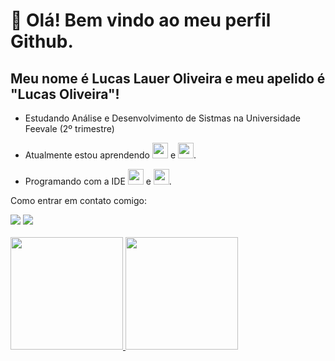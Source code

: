 # 👋 Olá! Bem vindo ao meu perfil Github.
## Meu nome é Lucas Lauer Oliveira e meu apelido é "Lucas Oliveira"!

- Estudando Análise e Desenvolvimento de Sistmas na Universidade Feevale (2º trimestre)

- Atualmente estou aprendendo <img src="https://cdn.jsdelivr.net/gh/devicons/devicon@latest/icons/java/java-original-wordmark.svg" width="25" height="25" /> e <img src="https://cdn.jsdelivr.net/gh/devicons/devicon@latest/icons/azuresqldatabase/azuresqldatabase-original.svg" width="25" height="25"/>.
  
- Programando com a IDE <img src="https://cdn.jsdelivr.net/gh/devicons/devicon@latest/icons/intellij/intellij-original.svg" width="25" height="25" /> e <img src="https://cdn.jsdelivr.net/gh/devicons/devicon@latest/icons/vscode/vscode-original.svg" width="25" height="25"/>.

Como entrar em contato comigo: 
<div>
<a href="https://www.linkedin.com/in/lucaslaueroliveira/" target="_blank"><img loading="lazy" src="https://img.shields.io/badge/-LinkedIn-%230077B5?style=for-the-badge&logo=linkedin&logoColor=white" target="_blank"></a>   
<a href="https://instagram.com/lucaslauer_" target="_blank"><img loading="lazy" src="https://img.shields.io/badge/-Instagram-%23E4405F?style=for-the-badge&logo=instagram&logoColor=white" target="_blank"></a>  
</div>
&nbsp;
<div>
<a href="https://github.com/lucaslauer">
<img loading="lazy" height="180em" src="https://github-readme-stats.vercel.app/api/top-langs/?username=lucaslauer&layout=compact&langs_count=7&theme=dark"/>
<img loading="lazy" height="180em" src="https://github-readme-stats.vercel.app/api?username=lucaslauer&show_icons=true&theme=dark&include_all_commits=true&count_private=true"/>
</div>


[//]: <> (- Estou procurando ajuda com ...)
[//]: <> (- Pergunte-me sobre ...)
[//]: <> (- Atualmente estou trabalhando em ...)
[//]: <> (- Curiosidade: ...)

